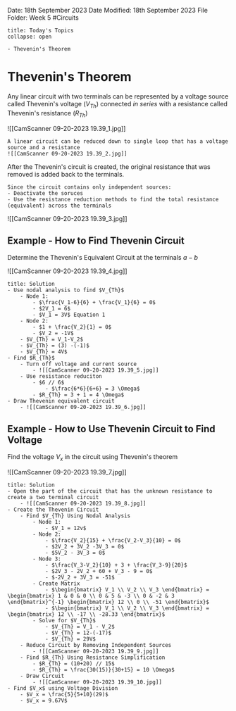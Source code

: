 Date: 18th September 2023
Date Modified: 18th September 2023
File Folder: Week 5
#Circuits

```ad-abstract
title: Today's Topics
collapse: open

- Thevenin's Theorem

```

# Thevenin's Theorem

Any linear circuit with two terminals can be represented by a voltage source called Thevenin's voltage ($V_{Th}$) connected *in series* with a resistance called Thevenin's resistance ($R_{Th}$)

![[CamScanner 09-20-2023 19.39_1.jpg]]


```ad-important
A linear circuit can be reduced down to single loop that has a voltage source and a resistance
![[CamScanner 09-20-2023 19.39_2.jpg]]
```

After the Thevenin's circuit is created, the original resistance that was removed is added back to the terminals.

```ad-note
Since the circuit contains only independent sources:
- Deactivate the soruces
- Use the resistance reduction methods to find the total resistance (equivalent) across the terminals
```

![[CamScanner 09-20-2023 19.39_3.jpg]]

## Example - How to Find Thevenin Circuit

Determine the Thevenin's Equivalent Circuit at the terminals $a-b$

![[CamScanner 09-20-2023 19.39_4.jpg]]

```ad-check
title: Solution
- Use nodal analysis to find $V_{Th}$
	- Node 1:
		- $\frac{V_1-6}{6} + \frac{V_1}{6} = 0$
		- $2V_1 = 6$
		- $V_1 = 3V$ Equation 1
	- Node 2:
		- $1 + \frac{V_2}{1} = 0$
		- $V_2 = -1V$
	- $V_{Th} = V_1-V_2$
	- $V_{Th} = (3) -(-1)$
	- $V_{Th} = 4V$
- Find $R_{Th}$ 
	- Turn off voltage and current source
		- ![[CamScanner 09-20-2023 19.39_5.jpg]]
	- Use resistance reduciton
		- $6 // 6$
			- $\frac{6*6}{6+6} = 3 \Omega$
		- $R_{Th} = 3 + 1 = 4 \Omega$
- Draw Thevenin equivalent circuit
	- ![[CamScanner 09-20-2023 19.39_6.jpg]]
```

## Example - How to Use Thevenin Circuit to Find Voltage

Find the voltage $V_x$ in the circuit using Thevenin's theorem

![[CamScanner 09-20-2023 19.39_7.jpg]]

```ad-check
title: Solution
- Open the part of the circuit that has the unknown resistance to create a two terminal circuit
	- ![[CamScanner 09-20-2023 19.39_8.jpg]]
- Create the Thevenin Circuit
	- Find $V_{Th} Using Nodal Analysis
		- Node 1:
			- $V_1 = 12v$
		- Node 2:
			- $\frac{V_2}{15} + \frac{V_2-V_3}{10} = 0$
			- $2V_2 + 3V_2 -3V_3 = 0$
			- $5V_2 - 3V_3 = 0$
		- Node 3:
			- $\frac{V_3-V_2}{10} + 3 + \frac{V_3-9}{20}$
			- $2V_3 - 2V_2 + 60 + V_3 - 9 = 0$
			- $-2V_2 + 3V_3 = -51$
		- Create Matrix
			- $\begin{bmatrix} V_1 \\ V_2 \\ V_3 \end{bmatrix} = \begin{bmatrix} 1 & 0 & 0 \\ 0 & 5 & -3 \\ 0 & -2 & 3 \end{bmatrix}^{-1} \begin{bmatrix} 12 \\ 0 \\ -51 \end{bmatrix}$ 
			- $\begin{bmatrix} V_1 \\ V_2 \\ V_3 \end{bmatrix} = \begin{bmatrix} 12 \\ -17 \\ -28.33 \end{bmatrix}$
		- Solve for $V_{Th}$
			- $V_{Th} = V_1 - V_2$
			- $V_{Th} = 12-(-17)$
			- $V_{Th} = 29V$
	- Reduce Circuit by Removing Independent Sources
		- ![[CamScanner 09-20-2023 19.39_9.jpg]]
	- Find $R_{Th} Using Resistance Simplification
		- $R_{Th} = (10+20) // 15$
		- $R_{Th} = \frac{30(15)}{30+15} = 10 \Omega$
	- Draw Circuit
		- ![[CamScanner 09-20-2023 19.39_10.jpg]]
- Find $V_x$ using Voltage Division
	- $V_x = \frac{5}{5+10}(29)$
	- $V_x = 9.67V$
```



